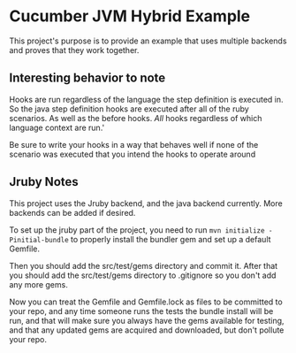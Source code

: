 # Cucumber JVM Hybrid Example

This project's purpose is to provide an example that uses multiple backends and proves that they work together.

## Interesting behavior to note

Hooks are run regardless of the language the step definition is executed in. So the java step definition hooks are executed
after all of the ruby scenarios. As well as the before hooks. *All* hooks regardless of which language context are run.'

Be sure to write your hooks in a way that behaves well if none of the scenario was executed that you intend the hooks to
operate around

## Jruby Notes

This project uses the Jruby backend, and the java backend currently. More backends can be added if desired.

To set up the jruby part of the project, you need to run `mvn initialize -Pinitial-bundle` to properly install the bundler gem
and set up a default Gemfile.

Then you should add the src/test/gems directory and commit it. After that you should add the src/test/gems directory
to .gitignore so you don't add any more gems.

Now you can treat the Gemfile and Gemfile.lock as files to be committed to your repo, and any time someone runs the tests
the bundle install will be run, and that will make sure you always have the gems available for testing, and that any
updated gems are acquired and downloaded, but don't pollute your repo.



